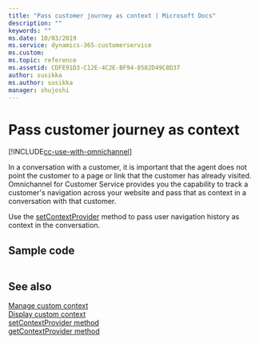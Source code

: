 ```yaml
---
title: "Pass customer journey as context | Microsoft Docs"
description: ""
keywords: ""
ms.date: 10/03/2019
ms.service: dynamics-365-customerservice
ms.custom:
ms.topic: reference
ms.assetid: CDFE91D3-C12E-4C2E-BF94-8582D49C8D37
author: susikka
ms.author: susikka
manager: shujoshi
---
```

# Pass customer journey as context

[!INCLUDE[cc-use-with-omnichannel](../../../includes/cc-use-with-omnichannel.md)]

In a conversation with a customer, it is important that the agent does not point the customer to a page or link that the customer has already visited. Omnichannel for Customer Service provides you the capability to track a customer's navigation across your website and pass that as context in a conversation with that customer.

Use the [setContextProvider](../reference/methods/setContextProvider.md) method to pass user navigation history as context in the conversation.

## Sample code

```javascript

```

## See also

[Manage custom context](send-context-starting-chat.md)<br />
[Display custom context](display-custom-context.md)<br />
[setContextProvider method](../reference/methods/setContextProvider.md)<br />
[getContextProvider method](../reference/methods/getContextProvider.md)